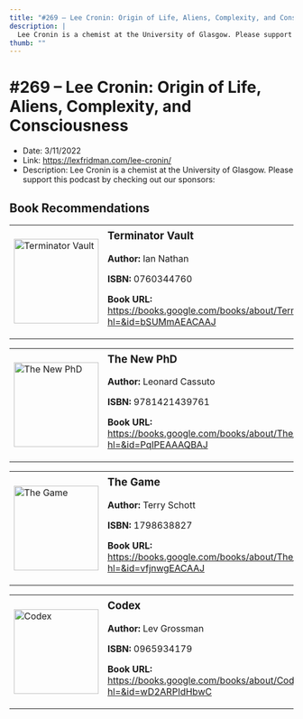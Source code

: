 ```yaml
---
title: "#269 – Lee Cronin: Origin of Life, Aliens, Complexity, and Consciousness"
description: |
  Lee Cronin is a chemist at the University of Glasgow. Please support this podcast by checking out our sponsors:"
thumb: ""
---
```


# #269 – Lee Cronin: Origin of Life, Aliens, Complexity, and Consciousness

  - Date: 3/11/2022
  - Link: https://lexfridman.com/lee-cronin/
  - Description: Lee Cronin is a chemist at the University of Glasgow. Please support this podcast by checking out our sponsors:

## Book Recommendations

<table style="border: none;"><tr style="border: none;"><td style="border: none;"><img src="http://books.google.com/books/content?id=bSUMmAEACAAJ&printsec=frontcover&img=1&zoom=1&source=gbs_api" alt="Terminator Vault" width="150" style="vertical-align: top;"></td><td style="border: none; vertical-align: top;"><h3 style='margin-top: 5'>Terminator Vault</h3><p><strong>Author:</strong> Ian Nathan</p><p><strong>ISBN:</strong> 0760344760</p><p><strong>Book URL:</strong> <a href="https://books.google.com/books/about/Terminator_Vault.html?hl=&id=bSUMmAEACAAJ">https://books.google.com/books/about/Terminator_Vault.html?hl=&id=bSUMmAEACAAJ</a></p></td></tr></table>
<table style="border: none;"><tr style="border: none;"><td style="border: none;"><img src="http://books.google.com/books/content?id=PqIPEAAAQBAJ&printsec=frontcover&img=1&zoom=1&edge=curl&source=gbs_api" alt="The New PhD" width="150" style="vertical-align: top;"></td><td style="border: none; vertical-align: top;"><h3 style='margin-top: 5'>The New PhD</h3><p><strong>Author:</strong> Leonard Cassuto</p><p><strong>ISBN:</strong> 9781421439761</p><p><strong>Book URL:</strong> <a href="https://books.google.com/books/about/The_New_PhD.html?hl=&id=PqIPEAAAQBAJ">https://books.google.com/books/about/The_New_PhD.html?hl=&id=PqIPEAAAQBAJ</a></p></td></tr></table>
<table style="border: none;"><tr style="border: none;"><td style="border: none;"><img src="http://books.google.com/books/content?id=vfjnwgEACAAJ&printsec=frontcover&img=1&zoom=1&source=gbs_api" alt="The Game" width="150" style="vertical-align: top;"></td><td style="border: none; vertical-align: top;"><h3 style='margin-top: 5'>The Game</h3><p><strong>Author:</strong> Terry Schott</p><p><strong>ISBN:</strong> 1798638827</p><p><strong>Book URL:</strong> <a href="https://books.google.com/books/about/The_Game.html?hl=&id=vfjnwgEACAAJ">https://books.google.com/books/about/The_Game.html?hl=&id=vfjnwgEACAAJ</a></p></td></tr></table>
<table style="border: none;"><tr style="border: none;"><td style="border: none;"><img src="http://books.google.com/books/content?id=wD2ARPIdHbwC&printsec=frontcover&img=1&zoom=1&source=gbs_api" alt="Codex" width="150" style="vertical-align: top;"></td><td style="border: none; vertical-align: top;"><h3 style='margin-top: 5'>Codex</h3><p><strong>Author:</strong> Lev Grossman</p><p><strong>ISBN:</strong> 0965934179</p><p><strong>Book URL:</strong> <a href="https://books.google.com/books/about/Codex.html?hl=&id=wD2ARPIdHbwC">https://books.google.com/books/about/Codex.html?hl=&id=wD2ARPIdHbwC</a></p></td></tr></table>
